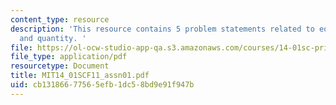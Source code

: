 ```yaml
---
content_type: resource
description: 'This resource contains 5 problem statements related to equilibrium price
  and quantity. '
file: https://ol-ocw-studio-app-qa.s3.amazonaws.com/courses/14-01sc-principles-of-microeconomics-fall-2011/cb13186677565efb1dc58bd9e91f947b_MIT14_01SCF11_assn01.pdf
file_type: application/pdf
resourcetype: Document
title: MIT14_01SCF11_assn01.pdf
uid: cb131866-7756-5efb-1dc5-8bd9e91f947b
---
```

